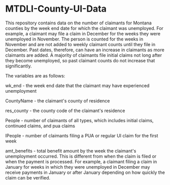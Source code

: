 # MTDLI-County-UI-Data
This repository contains data on the number of claimants for Montana counties by the week end date for which the claimant was unemployed. For example, a claimant may file a claim in December for the weeks they were unemployed in November. The person is counted for the weeks in November and are not added to weekly claimant counts until they file in December. Past dates, therefore, can have an increase in claimants as more claimants are added. A majority of claimants file initial claims not long after they become unemployed, so past claimant counts do not increase that significantly.

The variables are as follows:

wk_end - the week end date that the claimant may have experienced unemployment

CountyName - the claimant's county of residence

res_county - the county code of the claimant's residence

People - number of claimants of all types, which includes initial claims, continued claims, and pua claims

IPeople - number of claimants filing a PUA or regular UI claim for the first week

amt_benefits - total benefit amount by the week the claimant's unemployment occurred. This is different from when the claim is filed or when the payment is processed. For example, a claimant filing a claim in January for weeks in which they were unemployed in December may receive payments in January or after January depending on how quickly the claim can be verified. 

